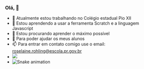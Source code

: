 ### Olá, 👋
- 🔭 Atualmente estou trabalhando no Colégio estadual Pio XII
- 🌱 Estou aprendendo a usar a ferramenta Scratch e a linguagem Javascript
- 👯 Estou procurando aprender o máximo possível
- 🤔 Para poder ajudar os meus alunos
- 📫 Para entrar em contato comigo use o email: roselaine.rohling@escola.pr.gov.br
- <a href="https://instagram.com/roselaine.zils" target="_blank"><img src="https://img.shields.io/badge/-Instagram-%23E4405F?style=for-the-badge&logo=instagram&logoColor=white" target="_blank"></a>
- ![Snake animation](https://github.com/roselainerohling/roselainerohling/blob/output/github-contribution-grid-snake.svg)

